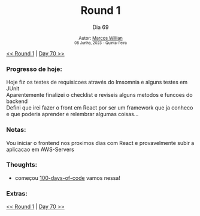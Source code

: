<div align="center">
  <h1>Round 1</h1>
  <p>Dia 69</p>

  <sub>
    Autor: <a href="https://github.com/marcosmwx" target="_blank">Marcos Willian</a>
    <br>
    <small>08 Junho, 2023 -  Quinta-Feira</small>
  </sub>
</div>

[<< Round 1](./README.MD) | [Day 70 >>](dia070.md)

### Progresso de hoje:

Hoje fiz os testes de requisicoes através do Imsomnia e alguns testes em JUnit<br>
Aparentemente finalizei o checklist e reviseis alguns metodos e funcoes do backend <br>
Defini que irei fazer o front em React por ser um framework que ja conheco e que poderia aprender e relembrar algumas coisas...<br>

### Notas:

Vou iniciar o frontend nos proximos dias com React e provavelmente subir a aplicacao em AWS-Servers

### Thoughts:

- começou [100-days-of-code](https://github.com/marcosmwx/100DaysOfCode) vamos nessa!

### Extras:

[<< Round 1](./README.MD) | [Day 70 >>](dia070.md)
